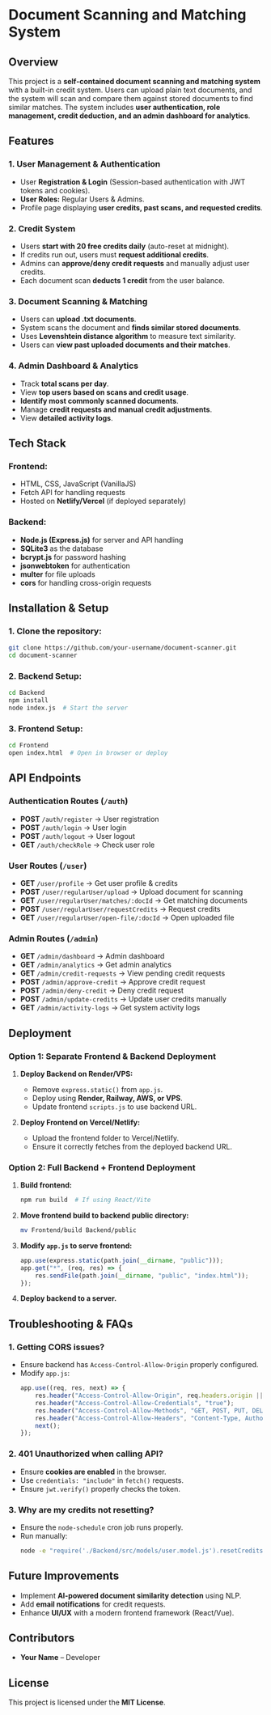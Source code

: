 # Document Scanning and Matching System

## Overview
This project is a **self-contained document scanning and matching system** with a built-in credit system. Users can upload plain text documents, and the system will scan and compare them against stored documents to find similar matches. The system includes **user authentication, role management, credit deduction, and an admin dashboard for analytics**.

## Features
### 1. **User Management & Authentication**
- User **Registration & Login** (Session-based authentication with JWT tokens and cookies).
- **User Roles:** Regular Users & Admins.
- Profile page displaying **user credits, past scans, and requested credits**.

### 2. **Credit System**
- Users **start with 20 free credits daily** (auto-reset at midnight).
- If credits run out, users must **request additional credits**.
- Admins can **approve/deny credit requests** and manually adjust user credits.
- Each document scan **deducts 1 credit** from the user balance.

### 3. **Document Scanning & Matching**
- Users can **upload .txt documents**.
- System scans the document and **finds similar stored documents**.
- Uses **Levenshtein distance algorithm** to measure text similarity.
- Users can **view past uploaded documents and their matches**.

### 4. **Admin Dashboard & Analytics**
- Track **total scans per day**.
- View **top users based on scans and credit usage**.
- **Identify most commonly scanned documents**.
- Manage **credit requests and manual credit adjustments**.
- View **detailed activity logs**.

## Tech Stack
### **Frontend:**
- HTML, CSS, JavaScript (VanillaJS)
- Fetch API for handling requests
- Hosted on **Netlify/Vercel** (if deployed separately)

### **Backend:**
- **Node.js (Express.js)** for server and API handling
- **SQLite3** as the database
- **bcrypt.js** for password hashing
- **jsonwebtoken** for authentication
- **multer** for file uploads
- **cors** for handling cross-origin requests

## Installation & Setup
### 1. **Clone the repository:**
```sh
git clone https://github.com/your-username/document-scanner.git
cd document-scanner
```

### 2. **Backend Setup:**
```sh
cd Backend
npm install
node index.js  # Start the server
```

### 3. **Frontend Setup:**
```sh
cd Frontend
open index.html  # Open in browser or deploy
```

## API Endpoints
### **Authentication Routes** (`/auth`)
- **POST** `/auth/register` → User registration
- **POST** `/auth/login` → User login
- **POST** `/auth/logout` → User logout
- **GET** `/auth/checkRole` → Check user role

### **User Routes** (`/user`)
- **GET** `/user/profile` → Get user profile & credits
- **POST** `/user/regularUser/upload` → Upload document for scanning
- **GET** `/user/regularUser/matches/:docId` → Get matching documents
- **POST** `/user/regularUser/requestCredits` → Request credits
- **GET** `/user/regularUser/open-file/:docId` → Open uploaded file

### **Admin Routes** (`/admin`)
- **GET** `/admin/dashboard` → Admin dashboard
- **GET** `/admin/analytics` → Get admin analytics
- **GET** `/admin/credit-requests` → View pending credit requests
- **POST** `/admin/approve-credit` → Approve credit request
- **POST** `/admin/deny-credit` → Deny credit request
- **POST** `/admin/update-credits` → Update user credits manually
- **GET** `/admin/activity-logs` → Get system activity logs

## Deployment
### **Option 1: Separate Frontend & Backend Deployment**
1. **Deploy Backend on Render/VPS:**
   - Remove `express.static()` from `app.js`.
   - Deploy using **Render, Railway, AWS, or VPS**.
   - Update frontend `scripts.js` to use backend URL.

2. **Deploy Frontend on Vercel/Netlify:**
   - Upload the frontend folder to Vercel/Netlify.
   - Ensure it correctly fetches from the deployed backend URL.

### **Option 2: Full Backend + Frontend Deployment**
1. **Build frontend:**
   ```sh
   npm run build  # If using React/Vite
   ```
2. **Move frontend build to backend public directory:**
   ```sh
   mv Frontend/build Backend/public
   ```
3. **Modify `app.js` to serve frontend:**
   ```js
   app.use(express.static(path.join(__dirname, "public")));
   app.get("*", (req, res) => {
       res.sendFile(path.join(__dirname, "public", "index.html"));
   });
   ```
4. **Deploy backend to a server.**

## Troubleshooting & FAQs
### 1. **Getting CORS issues?**
- Ensure backend has `Access-Control-Allow-Origin` properly configured.
- Modify `app.js`:
  ```js
  app.use((req, res, next) => {
      res.header("Access-Control-Allow-Origin", req.headers.origin || "*");
      res.header("Access-Control-Allow-Credentials", "true");
      res.header("Access-Control-Allow-Methods", "GET, POST, PUT, DELETE, OPTIONS");
      res.header("Access-Control-Allow-Headers", "Content-Type, Authorization");
      next();
  });
  ```

### 2. **401 Unauthorized when calling API?**
- Ensure **cookies are enabled** in the browser.
- Use `credentials: "include"` in `fetch()` requests.
- Ensure `jwt.verify()` properly checks the token.

### 3. **Why are my credits not resetting?**
- Ensure the `node-schedule` cron job runs properly.
- Run manually:
  ```sh
  node -e "require('./Backend/src/models/user.model.js').resetCredits()"
  ```

## Future Improvements
- Implement **AI-powered document similarity detection** using NLP.
- Add **email notifications** for credit requests.
- Enhance **UI/UX** with a modern frontend framework (React/Vue).

## Contributors
- **Your Name** – Developer

## License
This project is licensed under the **MIT License**.

